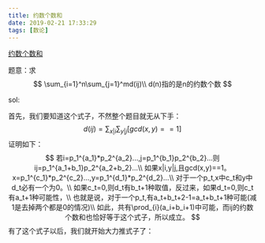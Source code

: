 ```yaml
---
title: 约数个数和
date: 2019-02-21 17:33:29
tags: [数论]
---
```


[约数个数和](https://www.luogu.org/problemnew/show/P3327)

题意：求
$$
\sum_{i=1}^n\sum_{j=1}^md(ij)\\
d(n)指的是n的约数个数
$$
<!--more-->

sol:

首先，我们要知道这个式子，不然整个题目就无从下手：
$$
d(ij)=\sum_{x|i}\sum_{y|j}[gcd(x,y)==1]
$$
证明如下：
$$
若i=p_1^{a_1}*p_2^{a_2}...,j=p_1^{b_1}p_2^{b_2}...则ij=p_1^{a_1+b_1}p_2^{a_2+b_2}...\\
如果x|i,y|j,且gcd(x,y)==1。x=p_1^{c_1}*p_2^{c_2}...,y=p_1^{d_1}*p_2^{d_2}...\\
对于一个p_t,x中c_t和y中d_t必有一个为0。\\
如果c_t=0,则d_t有b_t+1种取值，反过来，如果d_t=0,则c_t有a_t+1种可能性，\\
也就是说，对于一个p_t,有a_t+b_t+2-1=a_t+b_t+1种可能(减1是去掉两个都是0的情况)\\
如此，共有\prod_{i}(a_i+b_i+1)中可能，而ij的约数个数和也恰好等于这个式子，所以成立。
$$
有了这个式子以后，我们就开始大力推式子了：

